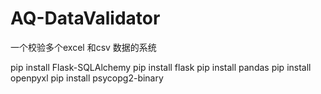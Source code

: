 # AQ-DataValidator
一个校验多个excel 和csv 数据的系统

pip install Flask-SQLAlchemy
pip install flask
pip install pandas
pip install openpyxl
pip install psycopg2-binary